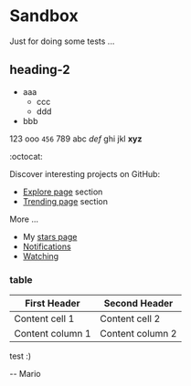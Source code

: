 # Sandbox
Just for doing some tests ...

## heading-2
- aaa
  - ccc
  - ddd
- bbb

123 ooo `456` 789
abc *def* ghi jkl
**xyz**

:octocat:

Discover interesting projects on GitHub:
  - [Explore page](https://github.com/explore) section
  - [Trending page](https://github.com/trending) section

More ...
 - My [stars page](https://github.com/stars)
 - [Notifications](https://github.com/notifications)
 - [Watching](https://github.com/watching)

### table

First Header | Second Header
------------ | -------------
Content cell 1 | Content cell 2
Content column 1 | Content column 2

test :)


-- Mario
